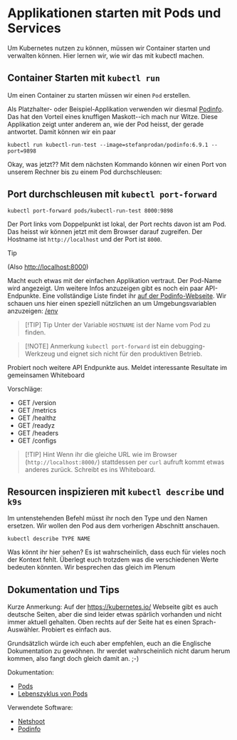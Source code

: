 # Applikationen starten mit Pods und Services

Um Kubernetes nutzen zu können, müssen wir Container starten und verwalten können. Hier lernen wir, wie wir das mit kubectl machen.

## Container Starten mit `kubectl run`

Um einen Container zu starten müssen wir einen `Pod` erstellen. 

Als Platzhalter- oder Beispiel-Applikation verwenden wir diesmal [Podinfo](https://github.com/stefanprodan/podinfo). Das hat den Vorteil eines knuffigen Maskott--ich mach nur Witze. Diese Applikation zeigt unter anderem an, wie der Pod heisst, der gerade antwortet. Damit können wir ein paar 

```shell
kubectl run kubectl-run-test --image=stefanprodan/podinfo:6.9.1 --port=9898
```

Okay, was jetzt?? Mit dem nächsten Kommando können wir einen Port von unserem Rechner bis zu einem Pod durchschleusen:

## Port durchschleusen mit `kubectl port-forward`

```shell
kubectl port-forward pods/kubectl-run-test 8000:9898
```

Der Port links vom Doppelpunkt ist lokal, der Port rechts davon ist am Pod. Das heisst wir können jetzt mit dem Browser darauf zugreifen. Der Hostname ist `http://localhost` und der Port ist `8000`. 

> [!TIP]
> (Also [http://localhost:8000](http://localhost:8000))

Macht euch etwas mit der einfachen Applikation vertraut. Der Pod-Name wird angezeigt. Um weitere Infos anzuzeigen gibt es noch ein paar API-Endpunkte. Eine vollständige Liste findet ihr [auf der Podinfo-Webseite](https://github.com/stefanprodan/podinfo). Wir schauen uns hier einen speziell nützlichen an um Umgebungsvariablen anzuzeigen: [/env](http://localhost:8000/env)

> [!TIP] Tip
> Unter der Variable `HOSTNAME` ist der Name vom Pod zu finden.

> [!NOTE] Anmerkung
> `kubectl port-forward` ist ein debugging-Werkzeug und eignet sich nicht für den produktiven Betrieb.

Probiert noch weitere API Endpunkte aus. Meldet interessante Resultate im gemeinsamen Whiteboard

Vorschläge:
- GET /version
- GET /metrics
- GET /healthz
- GET /readyz
- GET /headers
- GET /configs

> [!TIP] Hint
> Wenn ihr die gleiche URL wie im Browser (`http://localhost:8000/`) stattdessen per `curl` aufruft kommt etwas anderes zurück. Schreibt es ins Whiteboard.

## Resourcen inspizieren mit `kubectl describe` und `k9s`

Im untenstehenden Befehl müsst ihr noch den Type und den Namen ersetzen. Wir wollen den Pod aus dem vorherigen Abschnitt anschauen. 

```shell
kubectl describe TYPE NAME
```

Was könnt ihr hier sehen? Es ist wahrscheinlich, dass euch für vieles noch der Kontext fehlt. Überlegt euch trotzdem was die verschiedenen Werte bedeuten könnten. Wir besprechen das gleich im Plenum

<!-- 
## Eine Applikation Cluster-weit zugänglich machen mit `kubectl expose`

Um jetzt das Load-Balancing von unserem Service zu sehen, starten wir einen temporären Pod innerhalb von unserem Namespace:

```shell
kubectl run my-debug-shell --rm -i -t --image=docker.io/nicolaka/netshoot
```

Das Container-Image `docker.io/nicolaka/netshoot` ist ein praktisches Netzwerk-Debugging-Image, das viele Werkzeuge mitbringt, darunter `ping` und `curl`. 

> [!NOTE] Anmerkung
> Dank der `--rm` Flag wird dieser Pod gelöscht sobald wir das Terminal schliessen. Und mit den `-i` und `-t` Flags wird der Pod im Vordergrund gestartet, damit wir damit arbeiten können. -->


## Dokumentation und Tips

Kurze Anmerkung: Auf der https://kubernetes.io/ Webseite gibt es auch deutsche Seiten, aber die sind leider etwas spärlich vorhanden und nicht immer aktuell gehalten. Oben rechts auf der Seite hat es einen Sprach-Auswähler. Probiert es einfach aus.

Grundsätzlich würde ich euch aber empfehlen, euch an die Englische Dokumentation zu gewöhnen. Ihr werdet wahrscheinlich nicht darum herum kommen, also fangt doch gleich damit an. ;-)

Dokumentation:
- [Pods](https://kubernetes.io/docs/concepts/workloads/pods/)
- [Lebenszyklus von Pods](https://kubernetes.io/docs/concepts/workloads/pods/pod-lifecycle/)

Verwendete Software:
- [Netshoot](https://github.com/nicolaka/netshoot)
- [Podinfo](https://github.com/stefanprodan/podinfo)